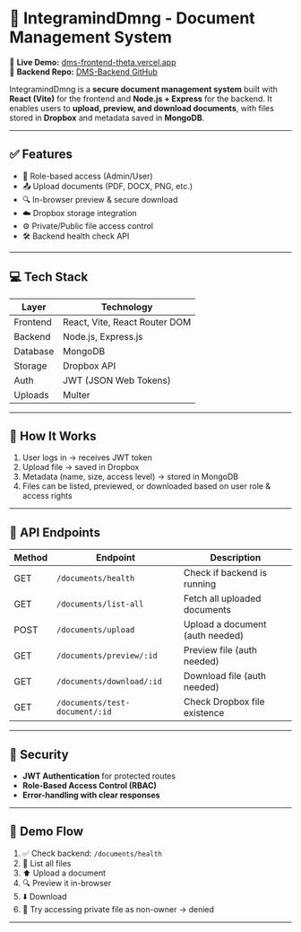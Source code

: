 # 📁 IntegramindDmng - Document Management System

🔗 **Live Demo:** [dms-frontend-theta.vercel.app](https://dms-frontend-theta.vercel.app/)  
🔗 **Backend Repo:** [DMS-Backend GitHub](https://github.com/RahulPathak17072005/DMS-Backend)

IntegramindDmng is a **secure document management system** built with **React (Vite)** for the frontend and **Node.js + Express** for the backend. It enables users to **upload, preview, and download documents**, with files stored in **Dropbox** and metadata saved in **MongoDB**.

---

## ✅ Features

- 🔐 Role-based access (Admin/User)
- 📤 Upload documents (PDF, DOCX, PNG, etc.)
- 🔍 In-browser preview & secure download
- ☁️ Dropbox storage integration
- ⚙️ Private/Public file access control
- 🛠️ Backend health check API

---

## 💻 Tech Stack

| Layer       | Technology                     |
|-------------|--------------------------------|
| Frontend    | React, Vite, React Router DOM  |
| Backend     | Node.js, Express.js            |
| Database    | MongoDB                        |
| Storage     | Dropbox API                    |
| Auth        | JWT (JSON Web Tokens)          |
| Uploads     | Multer                         |

---

## 🚀 How It Works

1. User logs in → receives JWT token  
2. Upload file → saved in Dropbox  
3. Metadata (name, size, access level) → stored in MongoDB  
4. Files can be listed, previewed, or downloaded based on user role & access rights

---

## 🔁 API Endpoints

| Method | Endpoint                 | Description                     |
|--------|--------------------------|---------------------------------|
| GET    | `/documents/health`      | Check if backend is running     |
| GET    | `/documents/list-all`    | Fetch all uploaded documents    |
| POST   | `/documents/upload`      | Upload a document (auth needed) |
| GET    | `/documents/preview/:id` | Preview file (auth needed)      |
| GET    | `/documents/download/:id`| Download file (auth needed)     |
| GET    | `/documents/test-document/:id` | Check Dropbox file existence |

---

## 🔐 Security

- **JWT Authentication** for protected routes  
- **Role-Based Access Control (RBAC)**  
- **Error-handling with clear responses**

---

## 🎥 Demo Flow

1. ✅ Check backend: `/documents/health`  
2. 📄 List all files  
3. ⬆️ Upload a document  
4. 🔍 Preview it in-browser  
5. ⬇️ Download  
6. 🚫 Try accessing private file as non-owner → denied

---

